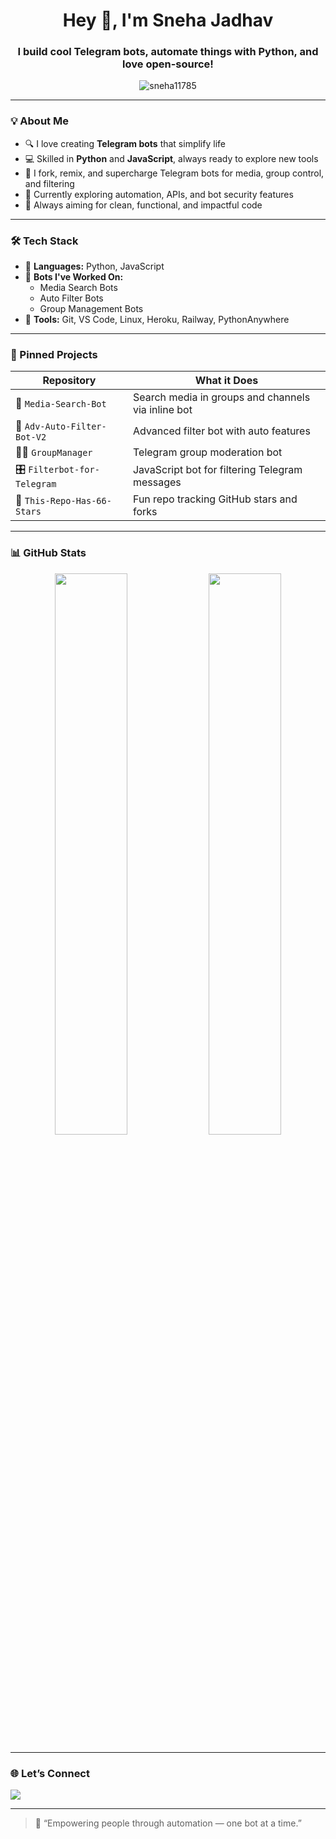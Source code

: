 <h1 align="center">Hey 👋, I'm Sneha Jadhav</h1>
<h3 align="center">I build cool Telegram bots, automate things with Python, and love open-source!</h3>

<p align="center">
  <img src="https://komarev.com/ghpvc/?username=sneha11785&label=Profile%20views&color=ff69b4&style=flat" alt="sneha11785" />
</p>

---

### 💡 About Me

- 🔍 I love creating **Telegram bots** that simplify life
- 💻 Skilled in **Python** and **JavaScript**, always ready to explore new tools
- 🔧 I fork, remix, and supercharge Telegram bots for media, group control, and filtering
- 🌱 Currently exploring automation, APIs, and bot security features
- 🎯 Always aiming for clean, functional, and impactful code

---

### 🛠 Tech Stack

- 📜 **Languages:** Python, JavaScript
- 🤖 **Bots I've Worked On:**
  - Media Search Bots
  - Auto Filter Bots
  - Group Management Bots
- 🧰 **Tools:** Git, VS Code, Linux, Heroku, Railway, PythonAnywhere

---

### 📌 Pinned Projects

| Repository | What it Does |
|------------|--------------|
| 💫 `Media-Search-Bot` | Search media in groups and channels via inline bot |
| 📁 `Adv-Auto-Filter-Bot-V2` | Advanced filter bot with auto features |
| 👩‍💼 `GroupManager` | Telegram group moderation bot |
| 🎛️ `Filterbot-for-Telegram` | JavaScript bot for filtering Telegram messages |
| 💖 `This-Repo-Has-66-Stars` | Fun repo tracking GitHub stars and forks |

---

### 📊 GitHub Stats
<p align="center">
  <img src="https://github-readme-stats.vercel.app/api?username=sneha11785&show_icons=true&theme=radical" width="48%" />
  <img src="https://github-readme-streak-stats.herokuapp.com/?user=sneha11785&theme=radical" width="48%" />
</p>

---

### 🌐 Let’s Connect

<p align="left">
  <a href="jadhavsneha0522@example.com"><img src="https://img.shields.io/badge/Gmail-red?style=for-the-badge&logo=gmail&logoColor=white" /></a>
</p>

---

> 🚀 “Empowering people through automation — one bot at a time.”
